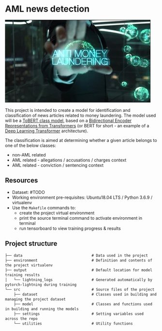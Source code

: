 # AML news detection

![cover](data/cover.JPG)

This project is intended to create a model for identification and classification of news articles related to money laundering. The model used will be a [ToBERT class model](https://arxiv.org/pdf/1910.10781.pdf), based on a [Bidirectional Encoder Representations from Transformers](https://en.wikipedia.org/wiki/BERT_(language_model)) (or BERT for short - an example of a [Deep Learning Transformer](https://en.wikipedia.org/wiki/Transformer_(machine_learning_model)) architecture).

The classification is aimed at determining whether a given article belongs to one of the below classes:
* non-AML related
* AML related - allegations / accusations / charges context
* AML related - conviction / sentencing context

## Resources

* Dataset: #TODO
* Working environment pre-requisites: Ubuntu18.04 LTS / Python 3.6.9 / virtualenv
* Use the `Makefile` commands to:
  * create the project virtual environment
  * print the source terminal command to activate environment in terminal
  * run tensorboard to view training progress & results

## Project structure

```
├── data                                # Data used in the project
├── environment                         # Definition and contents of the project virtualenv
├── output                              # Default location for model training results
│   └── lightning_logs                  # Generated automatically by pytorch-lightning during training
└── src                                 # Source files of the project
    ├── dataset                         # Classes used in building and managing the project dataset
    ├── model                           # Classes and functions used in building and running the models
    ├── settings                        # Setting variables used across the repo 
    └── utilities                       # Utility functions

```